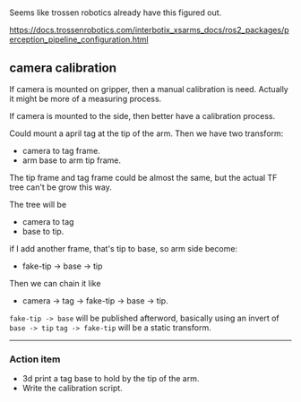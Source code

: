
# 
Seems like trossen robotics already have this figured out. 

https://docs.trossenrobotics.com/interbotix_xsarms_docs/ros2_packages/perception_pipeline_configuration.html

## camera calibration

If camera is mounted on gripper, then a manual calibration is need. Actually it might be more of a measuring process. 

If camera is mounted to the side, then better have a calibration process.

Could mount a april tag at the tip of the arm. Then we have two transform: 
* camera to tag frame.
* arm base to arm tip frame. 

The tip frame and tag frame could be almost the same, but the actual TF tree can't be grow this way.

The tree will be 
* camera to tag
* base to tip.

if I add another frame, that's tip to base, so arm side become: 
* fake-tip -> base -> tip 

Then we can chain it like 
* camera -> tag -> fake-tip -> base -> tip. 

`fake-tip -> base` will be published afterword, basically using an invert of `base -> tip`
`tag -> fake-tip` will be a static transform.

---
### Action item 

* 3d print a tag base to hold by the tip of the arm. 
* Write the calibration script.